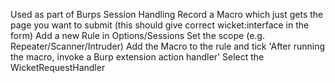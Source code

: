 Used as part of Burps Session Handling
Record a Macro which just gets the page you want to submit (this should give correct wicket:interface in the form)
Add a new Rule in Options/Sessions
Set the scope (e.g. Repeater/Scanner/Intruder)
Add the Macro to the rule and tick 'After running the macro, invoke a Burp extension action handler'
Select the WicketRequestHandler